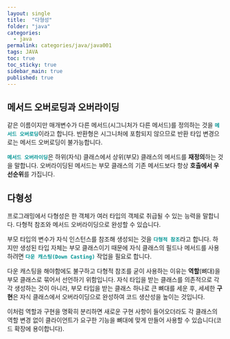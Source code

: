 ```yaml
---
layout: single
title:  "다형성"
folder: "java"
categories:
  - java
permalink: categories/java/java001
tags: JAVA
toc: true
toc_sticky: true
sidebar_main: true
published: true
---
```


## 메서드 오버로딩과 오버라이딩
같은 이름이지만 매개변수가 다른 메서드(시그니처가 다른 메서드)를 정의하는 것을 <span style="color: rgb(3, 150, 150); font-weight: bold;">`메서드 오버로딩`</span>이라고 합니다. 반환형은 시그니처에 포함되지 않으므로 반환 타입 변경으로는 메서드 오버로딩이 불가능합니다.

<span style="color: rgb(3, 150, 150); font-weight: bold;">`메서드 오버라이딩`</span>은 하위(자식) 클래스에서 상위(부모) 클래스의 메서드를 **재정의**하는 것을 말합니다. 오버라이딩된 메서드는 부모 클래스의 기존 메서드보다 항상 **호출에서 우선순위**를 가집니다.

## 다형성
프로그래밍에서 다형성은 한 객체가 여러 타입의 객체로 취급될 수 있는 능력을 말합니다. 다형적 참조와 메서드 오버라이딩으로 완성할 수 있습니다.

부모 타입의 변수가 자식 인스턴스를 참조해 생성되는 것을 <span style="color: rgb(3, 150, 150); font-weight: bold;">`다형적 참조`</span>라고 합니다. 하지만 생성된 타입 자체는 부모 클래스이기 때문에 자식 클래스의 필드나 메서드를 사용하려면 <span style="color: rgb(3, 150, 150); font-weight: bold;">`다운 캐스팅(Down Casting)`</span> 작업을 필요로 합니다.

다운 캐스팅을 해야함에도 불구하고 다형적 참조를 굳이 사용하는 이유는 **역할**(뼈대)을 부모 클래스로 묶어서 선언하기 위함입니다. 자식 타입을 받는 클래스를 의존적으로 각각 생성하는 것이 아니라, 부모 타입을 받는 클래스 하나로 큰 뼈대를 세운 후, 세세한 **구현**은 자식 클래스에서 오버라이딩으로 완성하여 코드 생산성을 높이는 것입니다.

이처럼 역할과 구현을 명확히 분리하면 새로운 구현 사항이 들어오더라도 각 클래스의 역할 변경 없이 클라이언트가 요구한 기능을 뼈대에 맞게 만들어 사용할 수 있습니다(코드 확장에 용이합니다).